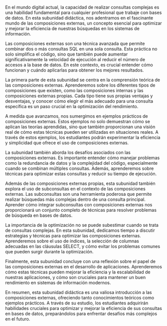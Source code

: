 En el mundo digital actual, la capacidad de realizar consultas complejas es una habilidad fundamental para cualquier profesional que trabaje con bases de datos. En esta subunidad didáctica, nos adentramos en el fascinante mundo de las composiciones externas, un concepto esencial para optimizar y mejorar la eficiencia de nuestras búsquedas en los sistemas de información.

Las composiciones externas son una técnica avanzada que permite combinar dos o más consultas SQL en una sola consulta. Esta práctica no solo simplifica el código, sino que también puede aumentar significativamente la velocidad de ejecución al reducir el número de accesos a la base de datos. En este contexto, es crucial entender cómo funcionan y cuándo aplicarlas para obtener los mejores resultados.

La primera parte de esta subunidad se centra en la comprensión teórica de las composiciones externas. Aprenderemos sobre los diferentes tipos de composiciones que existen, como las composiciones internas y las composiciones externas propias. Cada tipo tiene sus propias ventajas y desventajas, y conocer cómo elegir el más adecuado para una consulta específica es un paso crucial en la optimización del rendimiento.

A medida que avanzamos, nos sumergimos en ejemplos prácticos de composiciones externas. Estos ejemplos no solo demuestran cómo se aplican las teorías aprendidas, sino que también proporcionan una visión real de cómo estas técnicas pueden ser utilizadas en situaciones reales. A través de estos ejemplos, los estudiantes podrán experimentar la eficiencia y simplicidad que ofrece el uso de composiciones externas.

La subunidad también aborda los desafíos asociados con las composiciones externas. Es importante entender cómo manejar problemas como la redundancia de datos y la complejidad del código, especialmente cuando se combinan múltiples consultas. Además, aprenderemos sobre técnicas para optimizar estas consultas y reducir su tiempo de ejecución.

Además de las composiciones externas propias, esta subunidad también explora el uso de subconsultas en el contexto de las composiciones externas. Las subconsultas son una herramienta poderosa que permite realizar búsquedas más complejas dentro de una consulta principal. Aprender cómo integrar subconsultas con composiciones externas nos proporcionará un conjunto completo de técnicas para resolver problemas de búsqueda en bases de datos.

La importancia de la optimización no se puede subestimar cuando se trata de consultas complejas. En esta subunidad, dedicamos tiempo a discutir estrategias y técnicas para optimizar las composiciones externas. Aprenderemos sobre el uso de índices, la selección de columnas adecuadas en las cláusulas SELECT, y cómo evitar los problemas comunes que pueden surgir durante la optimización.

Finalmente, esta subunidad concluye con una reflexión sobre el papel de las composiciones externas en el desarrollo de aplicaciones. Aprenderemos cómo estas técnicas pueden mejorar la eficiencia y la escalabilidad de nuestras aplicaciones, y cómo son cruciales para mantener un buen rendimiento en sistemas de información modernos.

En resumen, esta subunidad didáctica es una valiosa introducción a las composiciones externas, ofreciendo tanto conocimientos teóricos como ejemplos prácticos. A través de su estudio, los estudiantes adquirirán habilidades cruciales para optimizar y mejorar la eficiencia de sus consultas en bases de datos, preparándolos para enfrentar desafíos más complejos en el futuro.

